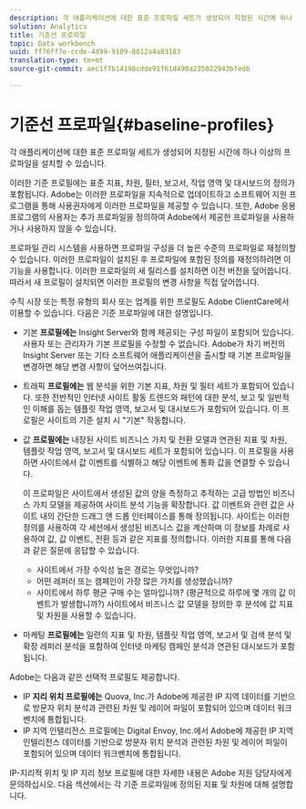 ```yaml
---
description: 각 애플리케이션에 대한 표준 프로파일 세트가 생성되어 지정된 시간에 하나 이상의 프로파일을 설치할 수 있습니다.
solution: Analytics
title: 기준선 프로파일
topic: Data workbench
uuid: ff76ff7e-ccde-4d99-9109-8612a4a83183
translation-type: tm+mt
source-git-commit: aec1f7b14198cdde91f61d490a235022943bfedb

---
```



# 기준선 프로파일{#baseline-profiles}

각 애플리케이션에 대한 표준 프로파일 세트가 생성되어 지정된 시간에 하나 이상의 프로파일을 설치할 수 있습니다.

이러한 기준 프로필에는 표준 지표, 차원, 필터, 보고서, 작업 영역 및 대시보드의 정의가 포함됩니다. Adobe는 이러한 프로파일을 지속적으로 업데이트하고 소프트웨어 지원 프로그램을 통해 사용권자에게 이러한 프로파일을 제공할 수 있습니다. 또한, Adobe 응용 프로그램의 사용자는 추가 프로파일을 정의하여 Adobe에서 제공한 프로파일을 사용하거나 사용하지 않을 수 있습니다.

프로파일 관리 시스템을 사용하면 프로파일 구성을 더 높은 수준의 프로파일로 재정의할 수 있습니다. 이러한 프로파일이 설치된 후 프로파일에 포함된 정의를 재정의하려면 이 기능을 사용합니다. 이러한 프로파일의 새 릴리스를 설치하면 이전 버전을 덮어씁니다. 따라서 새 프로필이 설치되면 이러한 프로필의 변경 사항을 직접 덮어씁니다.

수직 시장 또는 특정 유형의 회사 또는 업계를 위한 프로필도 Adobe ClientCare에서 이용할 수 있습니다. 다음은 기준 프로파일에 대한 설명입니다.

* 기본 **프로필에는** Insight Server와 함께 제공되는 구성 파일이 포함되어 있습니다. 사용자 또는 관리자가 기본 프로필을 수정할 수 없습니다. Adobe가 차기 버전의 Insight Server 또는 기타 소프트웨어 애플리케이션을 출시할 때 기본 프로파일을 변경하면 해당 변경 사항이 덮어쓰여집니다.
* 트래픽 **프로필에는** 웹 분석을 위한 기본 지표, 차원 및 필터 세트가 포함되어 있습니다. 또한 전반적인 인터넷 사이트 활동 트렌드와 패턴에 대한 분석, 보고 및 일반적인 이해를 돕는 템플릿 작업 영역, 보고서 및 대시보드가 포함되어 있습니다. 이 프로필은 사이트의 기준 설치 시 &quot;기본&quot; 작동합니다.
* 값 **프로필에는** 내장된 사이트 비즈니스 가치 및 전환 모델과 연관된 지표 및 차원, 템플릿 작업 영역, 보고서 및 대시보드 세트가 포함되어 있습니다. 이 프로필을 사용하면 사이트에서 값 이벤트를 식별하고 해당 이벤트에 통화 값을 연결할 수 있습니다.

   이 프로파일은 사이트에서 생성된 값의 양을 측정하고 추적하는 고급 방법인 비즈니스 가치 모델을 제공하여 사이트 분석 기능을 확장합니다. 값 이벤트와 관련 값은 사이트 내의 간단한 드래그 앤 드롭 인터페이스를 통해 정의됩니다. 사이트는 이러한 정의를 사용하여 각 세션에서 생성된 비즈니스 값을 계산하며 이 정보를 차례로 사용하여 값, 값 이벤트, 전환 등과 같은 지표를 정의합니다. 이러한 지표를 통해 다음과 같은 질문에 응답할 수 있습니다.

   * 사이트에서 가장 수익성 높은 경로는 무엇입니까?
   * 어떤 레퍼러 또는 캠페인이 가장 많은 가치를 생성했습니까?
   * 사이트에서 하루 평균 구매 수는 얼마입니까? (평균적으로 하루에 몇 개의 값 이벤트가 발생합니까?)
   사이트에서 비즈니스 값 모델을 정의한 후 분석에 값 지표 및 차원을 사용할 수 있습니다.

* 마케팅 **프로필에는** 일련의 지표 및 차원, 템플릿 작업 영역, 보고서 및 검색 분석 및 확장 레퍼러 분석을 포함하여 인터넷 마케팅 캠페인 분석과 연관된 대시보드가 포함됩니다.

Adobe는 다음과 같은 선택적 프로필도 제공합니다.

* IP **지리 위치 프로필에는** Quova, Inc.가 Adobe에 제공한 IP 지역 데이터를 기반으로 방문자 위치 분석과 관련된 차원 및 레이어 파일이 포함되어 있으며 데이터 워크벤치에 통합됩니다.
* IP 지역 인텔리전스 프로필에는 Digital Envoy, Inc.에서 Adobe에 제공한 IP 지역 인텔리전스 데이터를 기반으로 방문자 위치 분석과 관련된 차원 및 레이어 파일이 포함되어 있으며 데이터 워크벤치에 통합됩니다.

IP-지리적 위치 및 IP 지리 정보 프로필에 대한 자세한 내용은 Adobe 지원 담당자에게 문의하십시오. 다음 섹션에서는 각 기준 프로파일에 정의된 지표 및 차원에 대해 설명합니다.
